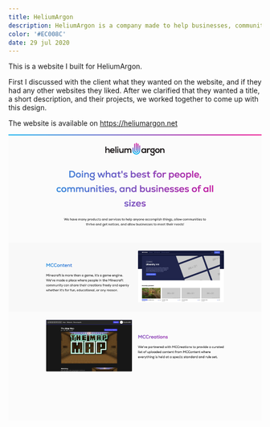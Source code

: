 ```yaml
---
title: HeliumArgon
description: HeliumArgon is a company made to help businesses, communities, and people with tasks by creating products and services to help them.
color: '#EC008C'
date: 29 jul 2020
---
```


This is a website I built for HeliumArgon.

First I discussed with the client what they wanted on the website, and if they had any other websites they liked. After we clarified that they wanted a title, a short description, and their projects, we worked together to come up with this design.

The website is available on https://heliumargon.net

![HeliumArgon's home page](https://raw.githubusercontent.com/JipFr/jipfr/master/projects/heliumargon-1.png)
